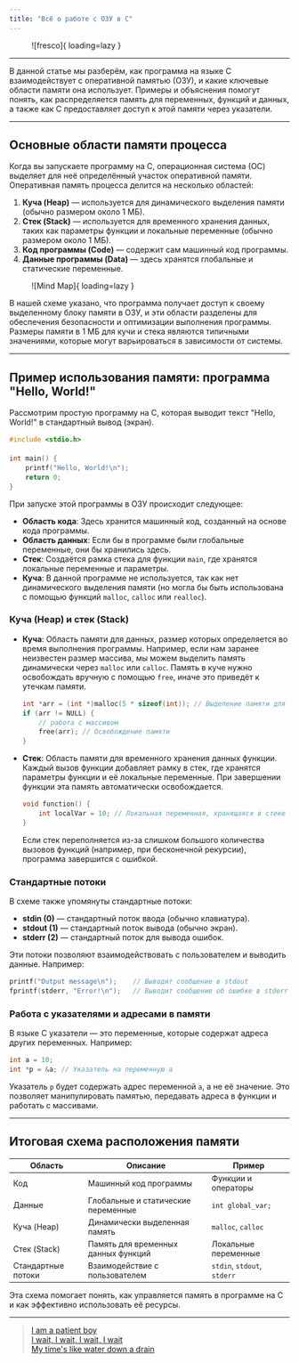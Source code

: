 ```yaml
---
title: "Всё о работе с ОЗУ в C"
---
```


<figure markdown="span">
  ![fresco]{ loading=lazy }
</figure>

***

В данной статье мы разберём, как программа на языке C взаимодействует с оперативной памятью (ОЗУ), и какие ключевые области памяти она использует. Примеры и объяснения помогут понять, как распределяется память для переменных, функций и данных, а также как C предоставляет доступ к этой памяти через указатели.

***

## **Основные области памяти процесса**

Когда вы запускаете программу на C, операционная система (ОС) выделяет для неё определённый участок оперативной памяти. Оперативная память процесса делится на несколько областей:

1. **Куча (Heap)** — используется для динамического выделения памяти (обычно размером около 1 МБ).
2. **Стек (Stack)** — используется для временного хранения данных, таких как параметры функции и локальные переменные (обычно размером около 1 МБ).
3. **Код программы (Code)** — содержит сам машинный код программы.
4. **Данные программы (Data)** — здесь хранятся глобальные и статические переменные.

<figure markdown="span">
  ![Mind Map]{ loading=lazy }
</figure>

В нашей схеме указано, что программа получает доступ к своему выделенному блоку памяти в ОЗУ, и эти области разделены для обеспечения безопасности и оптимизации выполнения программы. Размеры памяти в 1 МБ для кучи и стека являются типичными значениями, которые могут варьироваться в зависимости от системы.

***

## **Пример использования памяти: программа "Hello, World!"**

Рассмотрим простую программу на C, которая выводит текст "Hello, World!" в стандартный вывод (экран).

```c
#include <stdio.h>

int main() {
    printf("Hello, World!\n");
    return 0;
}
```

При запуске этой программы в ОЗУ происходит следующее:

* **Область кода**: Здесь хранится машинный код, созданный на основе кода программы.
* **Область данных**: Если бы в программе были глобальные переменные, они бы хранились здесь.
* **Стек**: Создаётся рамка стека для функции `main`, где хранятся локальные переменные и параметры.
* **Куча**: В данной программе не используется, так как нет динамического выделения памяти (но могла бы быть использована с помощью функций `malloc`, `calloc` или `realloc`).

### **Куча (Heap) и стек (Stack)**

*   **Куча**: Область памяти для данных, размер которых определяется во время выполнения программы. Например, если нам заранее неизвестен размер массива, мы можем выделить память динамически через `malloc` или `calloc`. Память в куче нужно освобождать вручную с помощью `free`, иначе это приведёт к утечкам памяти.

    ```c
    int *arr = (int *)malloc(5 * sizeof(int)); // Выделение памяти для массива из 5 элементов
    if (arr != NULL) {
        // работа с массивом
        free(arr); // Освобождение памяти
    }
    ```
*   **Стек**: Область памяти для временного хранения данных функции. Каждый вызов функции добавляет рамку в стек, где хранятся параметры функции и её локальные переменные. При завершении функции эта память автоматически освобождается.

    ```c
    void function() {
        int localVar = 10; // Локальная переменная, хранящаяся в стеке
    }
    ```

    Если стек переполняется из-за слишком большого количества вызовов функций (например, при бесконечной рекурсии), программа завершится с ошибкой.

### **Стандартные потоки**

В схеме также упомянуты стандартные потоки:

* **stdin (0)** — стандартный поток ввода (обычно клавиатура).
* **stdout (1)** — стандартный поток вывода (обычно экран).
* **stderr (2)** — стандартный поток для вывода ошибок.

Эти потоки позволяют взаимодействовать с пользователем и выводить данные. Например:

```c
printf("Output message\n");    // Выводит сообщение в stdout
fprintf(stderr, "Error!\n");   // Выводит сообщение об ошибке в stderr
```

### **Работа с указателями и адресами в памяти**

В языке C указатели — это переменные, которые содержат адреса других переменных. Например:

```c
int a = 10;
int *p = &a; // Указатель на переменную a
```

Указатель `p` будет содержать адрес переменной `a`, а не её значение. Это позволяет манипулировать памятью, передавать адреса в функции и работать с массивами.

***

## Итоговая схема расположения памяти

| Область            | Описание                            | Пример                      |
| ------------------ | ----------------------------------- | --------------------------- |
| Код                | Машинный код программы              | Функции и операторы         |
| Данные             | Глобальные и статические переменные | `int global_var;`           |
| Куча (Heap)        | Динамически выделенная память       | `malloc`, `calloc`          |
| Стек (Stack)       | Память для временных данных функций | Локальные переменные        |
| Стандартные потоки | Взаимодействие с пользователем      | `stdin`, `stdout`, `stderr` |

Эта схема помогает понять, как управляется память в программе на C и как эффективно использовать её ресурсы.

***

> [I am a patient boy<br />
> I wait, I wait, I wait, I wait<br />
> My time's like water down a drain](https://www.youtube.com/watch?v=C3LXkdpHNOQ\&pp=ygUMd2FpdGluZyByb29t)

[fresco]: ../assets/images/fresco.webp
[Mind Map]: ../assets/images/mind_map.webp 
